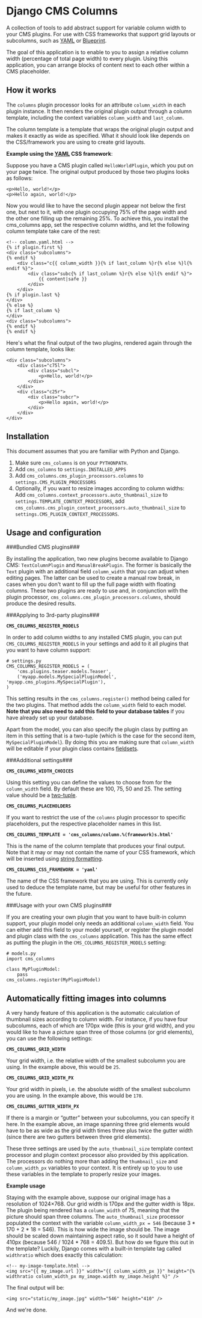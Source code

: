 Django CMS Columns
==================

A collection of tools to add abstract support for variable column width to your CMS plugins. For use with CSS frameworks that support grid layouts or subcolumns, such as [YAML](http://www.yaml.de/en/documentation/practice/subtemplates.html) or [Blueprint](http://www.blueprintcss.org/).

The goal of this application is to enable to you to assign a relative column width (percentage of total page width) to every plugin. Using this application, you can arrange blocks of content next to each other within a CMS placeholder.

How it works
------------

The `columns` plugin processor looks for an attribute `column_width` in each plugin instance. It then renders the original plugin output through a column template, including the context variables `column_width` and `last_column`. 

The column template is a template that wraps the original plugin output and makes it exactly as wide as specified. What it should look like depends on the CSS/framework you are using to create grid layouts.

__Example using the [YAML](http://www.yaml.de/en/documentation/practice/subtemplates.html) CSS framework__:

Suppose you have a CMS plugin called `HelloWorldPlugin`, which you put on your page twice. The original output produced by those two plugins looks as follows:

    <p>Hello, world!</p>
    <p>Hello again, world!</p>
    
Now you would like to have the second plugin appear not below the first one, but next to it, with one plugin occupying 75% of the page width and the other one filling up the remaining 25%. To achieve this, you install the cms_columns app, set the respective column widths, and let the following column template take care of the rest:  
    
    <!-- column.yaml.html -->
    {% if plugin.first %}
    <div class="subcolumns"> 
    {% endif %}
        <div class="c{{ column_width }}{% if last_column %}r{% else %}l{% endif %}">
            <div class="subc{% if last_column %}r{% else %}l{% endif %}">
                {{ content|safe }}
            </div>
        </div>
    {% if plugin.last %}
    </div>
    {% else %}
    {% if last_column %}
    </div>
    <div class="subcolumns">
    {% endif %}
    {% endif %}

Here's what the final output of the two plugins, rendered again through the column template, looks like:

    <div class="subcolumns"> 
        <div class="c75l">
            <div class="subcl">
                <p>Hello, world!</p>
            </div>
        </div>
        <div class="c25r">
            <div class="subcr">
                <p>Hello again, world!</p>
            </div>
        </div>
    </div>
 
Installation
------------

This document assumes that you are familiar with Python and Django.

1. Make sure `cms_columns` is on your `PYTHONPATH`.
2. Add `cms_columns` to `settings.INSTALLED_APPS`
3. Add `cms_columns.cms_plugin_processors.columns` to `settings.CMS_PLUGIN_PROCESSORS`
4. Optionally, if you want to resize images according to column widths:
Add `cms_columns.context_processors.auto_thumbnail_size` to `settings.TEMPLATE_CONTEXT_PROCESSORS`,
add `cms_columns.cms_plugin_context_processors.auto_thumbnail_size` to `settings.CMS_PLUGIN_CONTEXT_PROCESSORS`.

Usage and configuration
-----------------------

###Bundled CMS plugins###

By installing the application, two new plugins become available to Django CMS: `TextColumnPlugin` and `ManualBreakPlugin`. The former is basically the `Text` plugin with an additional field `column_width` that you can adjust when editing pages. The latter can be used to create a manual row break, in cases when you don't want to fill up the full page width with floating columns. These two plugins are ready to use and, in conjunction with the plugin processor, `cms_columns.cms_plugin_processors.columns`, should produce the desired results.

###Applying to 3rd-party plugins###

__`CMS_COLUMNS_REGISTER_MODELS`__

In order to add column widths to any installed CMS plugin, you can put `CMS_COLUMNS_REGISTER_MODELS` in your settings and add to it all plugins that you want to have column support:

    # settings.py
    CMS_COLUMNS_REGISTER_MODELS = (
        'cms.plugins.teaser.models.Teaser', 
        ('myapp.models.MySpecialPluginModel', 'myapp.cms_plugins.MySpecialPlugin'),
    )

This setting results in the `cms_columns.register()` method being called for the two plugins. That method adds the `column_width` field to each model. __Note that you also need to add this field to your database tables__ if you have already set up your database.

Apart from the model, you can also specify the plugin class by putting an item in this setting that is a two-tuple (which is the case for the second item, `MySpecialPluginModel`). By doing this you are making sure that `column_width` will be editable if your plugin class contains [fieldsets](http://docs.djangoproject.com/en/dev/ref/contrib/admin/#django.contrib.admin.ModelAdmin.fieldsets). 


###Additional settings###

__`CMS_COLUMNS_WIDTH_CHOICES`__

Using this setting you can define the values to choose from for the `column_width` field. By default these are 100, 75, 50 and 25. The setting value should be a [two-tuple](http://www.djangoproject.com/documentation/models/choices/). 

__`CMS_COLUMNS_PLACEHOLDERS`__

If you want to restrict the use of the `columns` plugin processor to specific placeholders, put the  respective placeholder names in this list.

__`CMS_COLUMNS_TEMPLATE = 'cms_columns/column.%(framework)s.html'`__

This is the name of the column template that produces your final output. Note that it may or may not contain the name of your CSS framework, which will be inserted using [string formatting](http://docs.python.org/library/stdtypes.html#string-formatting-operations). 

__`CMS_COLUMNS_CSS_FRAMEWORK = 'yaml'`__

The name of the CSS framework that you are using. This is currently only used to deduce the template name, but may be useful for other features in the future.

###Usage with your own CMS plugins###

If you are creating your own plugin that you want to have built-in column support, your plugin model only needs an additional `column_width` field. You can either add this field to your model yourself, or register the plugin model and plugin class with the `cms_columns` application. This has the same effect as putting the plugin in the `CMS_COLUMNS_REGISTER_MODELS` setting:

    # models.py
    import cms_columns

    class MyPluginModel:
        pass
    cms_columns.register(MyPluginModel)

Automatically fitting images into columns 
-----------------------------------------

A very handy feature of this application is the automatic calculation of thumbnail sizes according to column width. For instance, if you have four subcolumns, each of which are 170px wide (this is your grid width), and you would like to have a picture span three of those columns (or grid elements), you can use the following settings:

__`CMS_COLUMNS_GRID_WIDTH`__

Your grid width, i.e. the relative width of the smallest subcolumn you are using. In the example above, this would be `25`.

__`CMS_COLUMNS_GRID_WIDTH_PX`__

Your grid width in pixels, i.e. the absolute width of the smallest subcolumn you are using. In the example above, this would be `170`.

__`CMS_COLUMNS_GUTTER_WIDTH_PX`__ 

If there is a margin or “gutter” between your subcolumns, you can specify it here. In the example above, an image spanning three grid elements would have to be as wide as the grid width times three plus twice the gutter width (since there are two gutters between three grid elements). 

These three settings are used by the `auto_thumbnail_size` template context processor and plugin context processor also provided by this application. The processors do nothing more than adding the `thumbnail_size` and `column_width_px` variables to your context. It is entirely up to you to use these variables in the template to properly resize your images.

__Example usage__ 

Staying with the example above, suppose our original image has a resolution of 1024×768. Our grid width is 170px and the gutter width is 18px. The plugin being rendered has a `column_width` of 75, meaning that the picture should span three columns. The `auto_thumbnail_size` processor populated the context with the variable `column_width_px = 546` (because 3 * 170 + 2 * 18 = 546). This is how wide the image should be. The image should be scaled down maintaining aspect ratio, so it sould have a height of 410px (because 546 / 1024 * 768 = 409.5). But how do we figure this out in the template? Luckily, Django comes with a built-in template tag called `widthratio` which does exactly this calculation:

    <!-- my-image-template.html -->
    <img src="{{ my_image.url }}" width="{{ column_width_px }}" height="{% widthratio column_width_px my_image.width my_image.height %}" />
    
The final output will be:

    <img src="static/my_image.jpg" width="546" height="410" />
    
And we're done.
